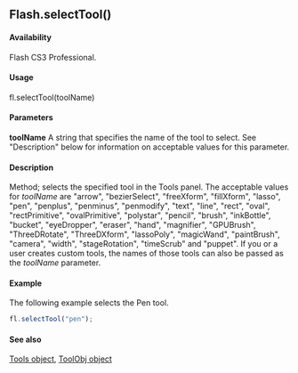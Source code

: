## Flash.selectTool()

#### Availability

Flash CS3 Professional.

#### Usage

fl.selectTool(toolName)

#### Parameters

**toolName** A string that specifies the name of the tool to select. See "Description" below for information on acceptable values for this parameter.

#### Description

Method; selects the specified tool in the Tools panel. The acceptable values for *toolName* are "arrow", "bezierSelect", "freeXform", "fillXform", "lasso", "pen", "penplus", "penminus", "penmodify", "text", "line", "rect", "oval", "rectPrimitive", "ovalPrimitive", "polystar", "pencil", "brush", "inkBottle", "bucket", "eyeDropper", "eraser", "hand", "magnifier", "GPUBrush", "ThreeDRotate", "ThreeDXform", "lassoPoly", "magicWand", "paintBrush", "camera", "width", "stageRotation", "timeScrub" and "puppet".
If you or a user creates custom tools, the names of those tools can also be passed as the *toolName* parameter.

#### Example

The following example selects the Pen tool.

```javascript
fl.selectTool("pen");
```

#### See also

[Tools object](../Tools_object/Tools_summary.md), [ToolObj object](../ToolObj_object/ToolObj_summary.md)
